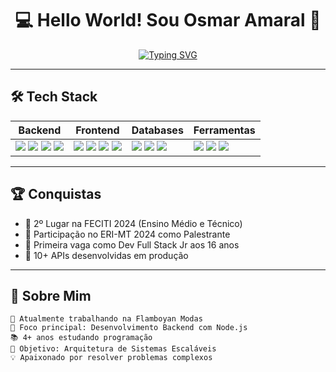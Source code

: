 <div align="center">
  
# 💻 **Hello World!** Sou Osmar Amaral 🚀

[![Typing SVG](https://readme-typing-svg.demolab.com?font=Fira+Code&weight=600&size=26&duration=4000&pause=1000&color=7A3EFF&width=435&lines=Full+Stack+Developer;Open+Source+Enthusiast;Tech+Event+Speaker;Continuous+Learner)](https://git.io/typing-svg)

</div>

---

## 🛠️ **Tech Stack**

<div align="center">
  
| **Backend**       | **Frontend**      | **Databases**     | **Ferramentas**   |
|-------------------|-------------------|-------------------|-------------------|
| <img src="https://img.shields.io/badge/Node.js-339933?style=for-the-badge&logo=nodedotjs&logoColor=white"> <img src="https://img.shields.io/badge/Express.js-000000?style=for-the-badge&logo=express&logoColor=white"> <img src="https://img.shields.io/badge/Java-007396?style=for-the-badge&logo=java&logoColor=white"> <img src="https://img.shields.io/badge/PHP-777BB4?style=for-the-badge&logo=php&logoColor=white"> | <img src="https://img.shields.io/badge/HTML5-E34F26?style=for-the-badge&logo=html5&logoColor=white"> <img src="https://img.shields.io/badge/CSS3-1572B6?style=for-the-badge&logo=css3&logoColor=white"> <img src="https://img.shields.io/badge/JavaScript-F7DF1E?style=for-the-badge&logo=javascript&logoColor=black"> <img src="https://img.shields.io/badge/Bootstrap-7952B3?style=for-the-badge&logo=bootstrap&logoColor=white"> | <img src="https://img.shields.io/badge/MySQL-4479A1?style=for-the-badge&logo=mysql&logoColor=white"> <img src="https://img.shields.io/badge/PostgreSQL-4169E1?style=for-the-badge&logo=postgresql&logoColor=white"> <img src="https://img.shields.io/badge/SQL%20Server-CC2927?style=for-the-badge&logo=microsoftsqlserver&logoColor=white"> | <img src="https://img.shields.io/badge/Git-F05032?style=for-the-badge&logo=git&logoColor=white"> <img src="https://img.shields.io/badge/GitHub-181717?style=for-the-badge&logo=github&logoColor=white"> <img src="https://img.shields.io/badge/Azure-0078D4?style=for-the-badge&logo=microsoftazure&logoColor=white"> |

</div>

---

## 🏆 **Conquistas**
- 🥈 2º Lugar na FECITI 2024 (Ensino Médio e Técnico)
- 🎤 Participação no ERI-MT 2024 como Palestrante
- 💼 Primeira vaga como Dev Full Stack Jr aos 16 anos
- 🚀 10+ APIs desenvolvidas em produção

---

## 📌 **Sobre Mim**

```text
🌱 Atualmente trabalhando na Flamboyan Modas
🔭 Foco principal: Desenvolvimento Backend com Node.js
📚 4+ anos estudando programação
🎯 Objetivo: Arquitetura de Sistemas Escaláveis
💡 Apaixonado por resolver problemas complexos
